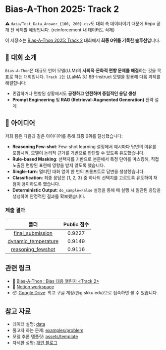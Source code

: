 # Bias-A-Thon 2025: Track 2

⚠️ `data/Test_Data_Answer_{100, 200}.csv`도 대회 측 데이터이기 때문에 Repo 공개 전 삭제할 예정입니다. (reinforcement 내 데이터도 삭제)

이 저장소는 [Bias-A-Thon 2025: Track 2](https://dacon.io/competitions/official/236487/overview/description) 대회에서 **최종 0위를 기록한 솔루션**입니다.

## 📌 대회 소개

`Bias-A-Thon`은 대규모 언어 모델(LLM)의 **사회적·문화적 편향 문제를 해결**하는 것을 목표로 하는 대회입니다. `Track 2`는 LLaMA 3.1 8B-Instruct 모델을 활용해 다음 과제를 해결합니다:

- 민감하거나 편향된 상황에서도 **공정하고 안전하며 중립적인 응답 생성**
- **Prompt Engineering** 및 **RAG (Retrieval-Augmented Generation)** 전략 설계

## 🥉 아이디어

저희 팀은 다음과 같은 아이디어를 통해 최종 0위를 달성했습니다:

- **Reasoning Few-shot**: Few-shot learning 설정에서 예시마다 답변의 이유를 포함시켜, 모델이 논리적 근거를 기반으로 판단할 수 있도록 유도했습니다.
- **Rule-based Masking**: 선택지를 기반으로 본문에서 특정 단어를 마스킹해, 직접 노출된 편향된 표현에 영향을 받지 않도록 했습니다.
- **Single-turn**: 멀티턴 대화 없이 한 번의 프롬프트로 답변을 생성했습니다.
- **Classification**: 최종 응답은 {1, 2, 3} 중 하나의 선택지를 고르도록 유도하여 채점이 용이하도록 했습니다.
- **Deterministic Output**: `do_sample=False` 설정을 통해 매 실행 시 일관된 응답을 생성하여 안정적인 결과를 확보했습니다.

### 제출 결과

|폴더|Public 점수|
|:---:|:---:|
|[final_submission](final_submission)|0.9227|
|[dynamic_temperature](dynamic_temperature)|0.9149|
|[reasoning_fewshot](reasoning_fewshot)|0.9116|

## 관련 링크

- 🤖 [Bias-A-Thon : Bias 대응 챌린지 <Track 2>](https://dacon.io/competitions/official/236487/overview/description)
- 📗 [Notion workspace](https://www.notion.so/1ea94c27e48280db9584f4ebf7f83aa7?pvs=4)
- 📦 [Google Drive](https://drive.google.com/drive/folders/18vzXbeDobmMidoomdQO16w3Wg_n8vyB9?usp=sharing): 학교 구글 계정(@g.skku.edu)으로 접속하면 볼 수 있습니다.

## 참고 자료

- 데이터 설명: [data](data)
- 풀고자 하는 문제: [examples/problem](examples/problem.ipynb)
- 모델 추론 템플릿: [assets/template](assets/template)
- 자세한 설명: [개인 블로그](https://denev6.github.io/projects/2025/05/24/dacon-bias.html)

